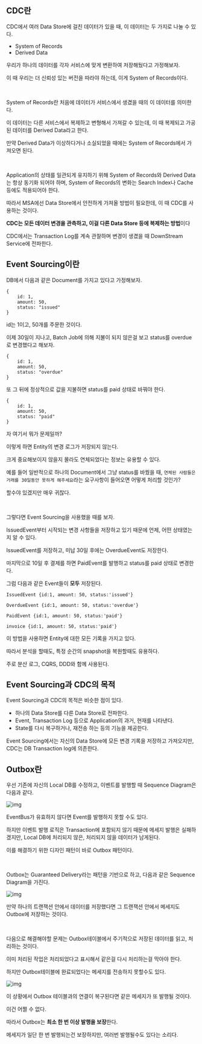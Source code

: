 ## CDC란

CDC에서 여러 Data Store에 걸친 데이터가 있을 때, 이 데이터는 두 가지로 나눌 수 있다.

- System of Records
- Derived Data

우리가 하나의 데이터를 각자 서비스에 맞게 변환하여 저장해뒀다고 가정해보자.

이 때 우리는 더 신뢰성 있는 버전을 따라야 하는데, 이게 System of Records이다.

<br>

System of Records란 처음에 데이터가 서비스에서 생겼을 때의 이 데이터를 의미한다.

이 데이터는 다른 서비스에서 복제하고 변형해서 가져갈 수 있는데, 이 때 복제되고 가공된 데이터를 Derived Data라고 한다.

만약 Derived Data가 이상하다거나 소실되었을 때에는 System of Records에서 가져오면 된다.

<br>

Application의 상태를 일관되게 유지하기 위해 System of Records와 Derived Data는 항상 동기화 되어야 하며, System of Records의 변화는 Search Index나 Cache 등에도 적용되어야 한다.

따라서 MSA에선 Data Store에서 안전하게 가져올 방법이 필요한데, 이 때 CDC를 사용하는 것이다.

**CDC는 모든 데이터 변경을 관측하고, 이걸 다른 Data Store 등에 복제하는 방법**이다

CDC에서는 Transaction Log를 계속 관찰하며 변경이 생겼을 때 DownStream Service에 전파한다.

## Event Sourcing이란

DB에서 다음과 같은 Document를 가지고 있다고 가정해보자.

``` 
{
    id: 1,
    amount: 50,
    status: "issued"
}
```

id는 1이고, 50개를 주문한 것이다.

이제 30일이 지나고, Batch Job에 의해 지불이 되지 않은걸 보고 status를 overdue로 변경했다고 해보자.

``` 
{
    id: 1,
    amount: 50,
    status: "overdue"
}
```

또 그 뒤에 정상적으로 값을 지불하면 status를 paid 상태로 바꿔야 한다.

``` 
{
    id: 1,
    amount: 50,
    status: "paid"
}
```

자 여기서 뭐가 문제일까?

이렇게 하면 Entity의 변경 로그가 저장되지 않는다.

크게 중요해보이지 않을지 몰라도 연체되었다는 정보는 유용할 수 있다.

예를 들어 일반적으로 하나의 Document에서 그냥 status를 바꿨을 때, `연체된 사람들은 거래를 30일동안 못하게 해주세요`라는 요구사항이 들어오면 어떻게 처리할 것인가?

할수야 있겠지만 매우 귀찮다.

<br>

그렇다면 Event Sourcing을 사용했을 때를 보자.

IssuedEvent부터 시작되는 변경 사항들을 저장하고 있기 때문에 언제, 어떤 상태였는지 알 수 있다.

IssuedEvent를 저장하고, 미납 30일 후에는 OverdueEvent도 저장한다.

마지막으로 10일 후 결제를 하면 PaidEvent를 발행하고 status를 paid 상태로 변경한다.

그럼 다음과 같은 Event들이 **모두** 저장된다.

``` 
IssuedEvent {id:1, amount: 50, status:'issued'}

OverdueEvent {id:1, amount: 50, status:'overdue'}

PaidEvent {id:1, amount: 50, status:'paid'}

invoice {id:1, amount: 50, status:'paid'}
```

이 방법을 사용하면 Entity에 대한 모든 기록을 가지고 있다.

따라서 분석을 할때도, 특정 순간의 snapshot을 복원할때도 유용하다.

주로 분산 로그, CQRS, DDD와 함께 사용된다.

## Event Sourcing과 CDC의 목적

Event Sourcing과 CDC의 목적은 비슷한 점이 있다.

- 하나의 Data Store를 다른 Data Store로 전파한다.
- Event, Transaction Log 등으로 Application의 과거, 현재를 나타낸다.
- State를 다시 복구하거나, 재전송 하는 등의 기능을 제공한다.

Event Sourcing에서는 자신의 Data Store에 모든 변경 기록을 저장하고 가져오지만, CDC는 DB Transaction log에 의존한다.

## Outbox란

우선 기존에 자신의 Local DB를 수정하고, 이벤트를 발행할 때 Sequence Diagram은 다음과 같다.

![img](http://www.kamilgrzybek.com/wp-content/uploads/2019/03/Without-outbox.png)

EventBus가 유효하지 않다면 Event를 발행하지 못할 수도 있다.

하지만 이벤트 발행 로직은 Transaction에 포함되지 않기 때문에 메세지 발행은 실패하겠지만, Local DB에 처리되지 않은, 처리되지 않을 데이터가 남게된다.

이를 해결하기 위한 디자인 패턴이 바로 Outbox 패턴이다.

<br>

Outbox는 Guaranteed Delivery라는 패턴을 기반으로 하고, 다음과 같은 Sequence Diagram을 가진다.

![img](http://www.kamilgrzybek.com/wp-content/uploads/2019/03/Outbox.png)

만약 하나의 트랜잭션 안에서 데이터를 저장했다면 그 트랜잭션 안에서 메세지도 Outbox에 저장하는 것이다.

<br>

다음으로 해결해야할 문제는 Outbox테이블에서 주기적으로 저장된 데이터를 읽고, 처리하는 것이다.

이미 처리된 작업은 처리되었다고 표시해서 같은걸 다시 처리하는걸 막아야 한다.

하지만 Outbox테이블에 완료되었다는 메세지를 전송하지 못할수도 있다.

![img](http://www.kamilgrzybek.com/wp-content/uploads/2019/03/Outbox-message-processing.png)

이 상황에서 Outbox 테이블과의 연결이 복구된다면 같은 메세지가 또 발행될 것이다.

이건 어쩔 수 없다.

따라서 Outbox는 **최소 한 번 이상 발행을 보장**한다.

메세지가 일단 한 번 발행되는건 보장하지만, 여러번 발행될수도 있다는 소리다.
